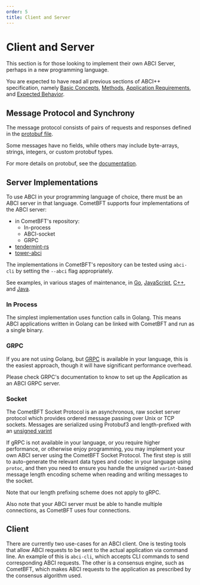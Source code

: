 ```yaml
---
order: 5
title: Client and Server
---
```


# Client and Server

This section is for those looking to implement their own ABCI Server, perhaps in
a new programming language.

You are expected to have read all previous sections of ABCI++ specification, namely
[Basic Concepts](./abci%2B%2B_basic_concepts.md),
[Methods](./abci%2B%2B_methods.md),
[Application Requirements](./abci%2B%2B_app_requirements.md), and
[Expected Behavior](./abci%2B%2B_comet_expected_behavior.md).

## Message Protocol and Synchrony

The message protocol consists of pairs of requests and responses defined in the
[protobuf file](https://github.com/cometbft/cometbft/blob/main/proto/tendermint/abci/types.proto).

Some messages have no fields, while others may include byte-arrays, strings, integers,
or custom protobuf types.

For more details on protobuf, see the [documentation](https://developers.google.com/protocol-buffers/docs/overview).

<!--
As of v0.36 requests are synchronous. For each of ABCI++'s four connections (see
[Connections](./abci%2B%2B_app_requirements.md)), when CometBFT issues a request to the
Application, it will wait for the response before continuing execution. As a side effect,
requests and responses are ordered for each connection, but not necessarily across connections.
-->
## Server Implementations

To use ABCI in your programming language of choice, there must be an ABCI
server in that language. CometBFT supports four implementations of the ABCI server:

- in CometBFT's repository:
    - In-process
    - ABCI-socket
    - GRPC
- [tendermint-rs](https://github.com/informalsystems/tendermint-rs)
- [tower-abci](https://github.com/penumbra-zone/tower-abci)

The implementations in CometBFT's repository can be tested using `abci-cli` by setting
the `--abci` flag appropriately.

See examples, in various stages of maintenance, in
[Go](https://github.com/cometbft/cometbft/tree/master/abci/server),
[JavaScript](https://github.com/tendermint/js-abci),
[C++](https://github.com/mdyring/cpp-tmsp), and
[Java](https://github.com/jTendermint/jabci).

### In Process

The simplest implementation uses function calls in Golang.
This means ABCI applications written in Golang can be linked with CometBFT and run as a single binary.

### GRPC

If you are not using Golang,
but [GRPC](https://grpc.io/) is available in your language, this is the easiest approach,
though it will have significant performance overhead.

Please check GRPC's documentation to know to set up the Application as an
ABCI GRPC server.

### Socket

The CometBFT Socket Protocol is an asynchronous, raw socket server protocol which provides ordered
message passing over Unix or TCP sockets. Messages are serialized using Protobuf3 and length-prefixed
with an [unsigned varint](https://developers.google.com/protocol-buffers/docs/encoding?csw=1#varints)

If gRPC is not available in your language, or you require higher performance, or
otherwise enjoy programming, you may implement your own ABCI server using the
CometBFT Socket Protocol. The first step is still to auto-generate the
relevant data types and codec in your language using `protoc`, and then you need to
ensure you handle the unsigned `varint`-based message length encoding scheme
when reading and writing messages to the socket.

Note that our length prefixing scheme does not apply to gRPC.

Also note that your ABCI server must be able to handle multiple connections,
as CometBFT uses four connections.

## Client

There are currently two use-cases for an ABCI client. One is testing
tools that allow ABCI requests to be sent to the actual application via
command line. An example of this is `abci-cli`, which accepts CLI commands
to send corresponding ABCI requests.
The other is a consensus engine, such as CometBFT,
which makes ABCI requests to the application as prescribed by the consensus
algorithm used.
